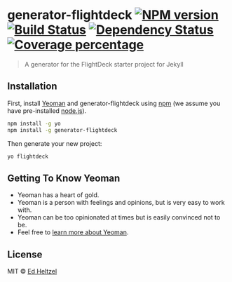 # generator-flightdeck [![NPM version][npm-image]][npm-url] [![Build Status][travis-image]][travis-url] [![Dependency Status][daviddm-image]][daviddm-url] [![Coverage percentage][coveralls-image]][coveralls-url]
> A generator for the FlightDeck starter project for Jekyll

## Installation

First, install [Yeoman](http://yeoman.io) and generator-flightdeck using [npm](https://www.npmjs.com/) (we assume you have pre-installed [node.js](https://nodejs.org/)).

```bash
npm install -g yo
npm install -g generator-flightdeck
```

Then generate your new project:

```bash
yo flightdeck
```

## Getting To Know Yeoman

 * Yeoman has a heart of gold.
 * Yeoman is a person with feelings and opinions, but is very easy to work with.
 * Yeoman can be too opinionated at times but is easily convinced not to be.
 * Feel free to [learn more about Yeoman](http://yeoman.io/).

## License

MIT © [Ed Heltzel](https://github.com/ginfuru)


[npm-image]: https://badge.fury.io/js/generator-flightdeck.svg
[npm-url]: https://npmjs.org/package/generator-flightdeck
[travis-image]: https://travis-ci.org/ginfuru/generator-flightdeck.svg?branch=master
[travis-url]: https://travis-ci.org/ginfuru/generator-flightdeck
[daviddm-image]: https://david-dm.org/ginfuru/generator-flightdeck.svg?theme=shields.io
[daviddm-url]: https://david-dm.org/ginfuru/generator-flightdeck
[coveralls-image]: https://coveralls.io/repos/ginfuru/generator-flightdeck/badge.svg
[coveralls-url]: https://coveralls.io/r/ginfuru/generator-flightdeck
